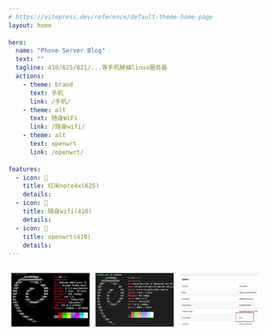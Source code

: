 ```yaml
---
# https://vitepress.dev/reference/default-theme-home-page
layout: home

hero:
  name: "Phone Server Blog"
  text: ""
  tagline: 410/625/821/...等手机移植linux服务器
  actions:
    - theme: brand
      text: 手机
      link: /手机/
    - theme: alt
      text: 随身WiFi
      link: /随身wifi/
    - theme: alt
      text: openwrt
      link: /openwrt/

features:
  - icon: 📱
    title: 红米note4x(625)
    details: 
  - icon: 📶
    title: 随身wifi(410)
    details: 
  - icon: 📶
    title: openwrt(410)
    details: 
---
```

<br/>
<div style="display: flex;justify-content: space-around;">
<img src="./public/mido.jpg"  width="31%"/>
<img src="./public/410.png"  width="31%"/>
<img src="./public/openwrt.jpg"  width="31%"/>
</div>
